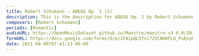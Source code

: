 ```yaml
---
title: Robert Schumann - ABEGG Op. 1 (1)
description: This is the description for ABEGG Op. 1 by Robert Schumann
composers: [Robert Schumann]
periods: [Romantic]
audioURL: https://OpenMusicDataset.github.io/Maestro/maestro-v3.0.0/2015/MIDI-Unprocessed_R2_D1-2-3-6-7-8-11_mid--AUDIO-from_mp3_08_R2_2015_wav--3.midi
formURL: https://docs.google.com/forms/d/e/1FAIpQLSfni7ZVCNH8FLU_PuEnyMw7ovYDMOvKEFzCVQrvJExRnI1oHw/viewform
date: 2021-08-08T07:43:13-06:00
---
```

